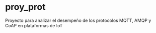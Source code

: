 # proy_prot
Proyecto para analizar el desempeño de los protocolos MQTT, AMQP y CoAP en plataformas de IoT
